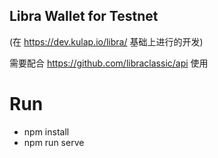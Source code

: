 ## Libra Wallet for Testnet

(在 https://dev.kulap.io/libra/ 基础上进行的开发)

需要配合 https://github.com/libraclassic/api 使用

# Run
-   npm install
-   npm run serve
